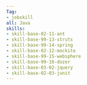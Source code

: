 ```yaml
---
Tag: 
- jobskill
all: Java
skills:
- skill-base-02-11-ant
- skill-base-99-13-struts
- skill-base-99-14-spring
- skill-base-02-12-mockito
- skill-base-99-15-websphere
- skill-base-99-16-dozer
- skill-base-03-02-jquery
- skill-base-02-03-junit
---
```


